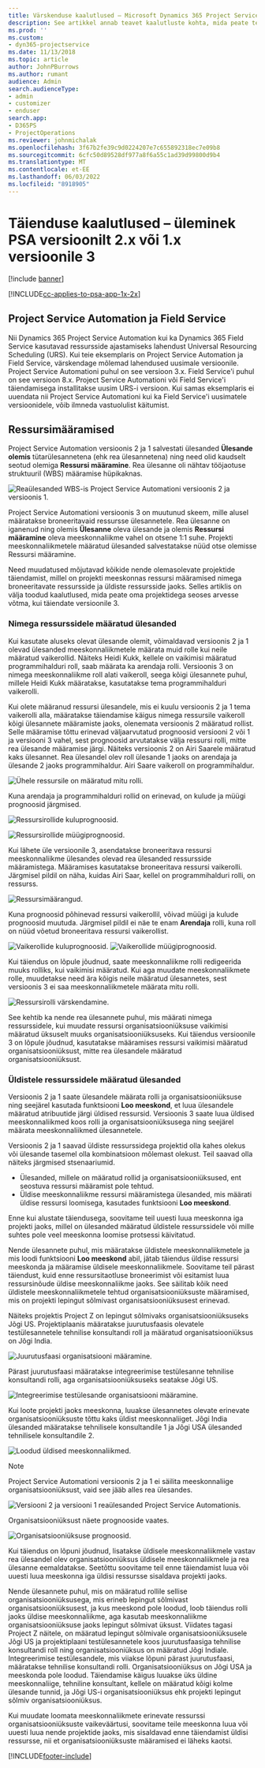 ```yaml
---
title: Värskenduse kaalutlused – Microsoft Dynamics 365 Project Service Automation versioon 2.x või 1.x versioonile 3.x
description: See artikkel annab teavet kaalutluste kohta, mida peate tegema, kui täiendate Project Service Automationi versiooni 2.x või 1.x versioonile 3.
ms.prod: ''
ms.custom:
- dyn365-projectservice
ms.date: 11/13/2018
ms.topic: article
author: JohnPBurrows
ms.author: rumant
audience: Admin
search.audienceType:
- admin
- customizer
- enduser
search.app:
- D365PS
- ProjectOperations
ms.reviewer: johnmichalak
ms.openlocfilehash: 3f67b2fe39c9d0224207e7c655892318ec7e09b8
ms.sourcegitcommit: 6cfc50d89528df977a8f6a55c1ad39d99800d9b4
ms.translationtype: MT
ms.contentlocale: et-EE
ms.lasthandoff: 06/03/2022
ms.locfileid: "8918905"
---
```

# <a name="upgrade-considerations---psa-version-2x-or-1x-to-version-3"></a>Täienduse kaalutlused – üleminek PSA versioonilt 2.x või 1.x versioonile 3

[!include [banner](../includes/psa-now-project-operations.md)]

[!INCLUDE[cc-applies-to-psa-app-1x-2x](../includes/cc-applies-to-psa-app-1x-2x.md)]

## <a name="project-service-automation-and-field-service"></a>Project Service Automation ja Field Service
Nii Dynamics 365 Project Service Automation kui ka Dynamics 365 Field Service kasutavad ressursside ajastamiseks lahendust Universal Resourcing Scheduling (URS). Kui teie eksemplaris on Project Service Automation ja Field Service, värskendage mõlemad lahendused uusimale versioonile. Project Service Automationi puhul on see versioon 3.x. Field Service'i puhul on see versioon 8.x. Project Service Automationi või Field Service'i täiendamisega installitakse uusim URS-i versioon. Kui samas eksemplaris ei uuendata nii Project Service Automationi kui ka Field Service'i uusimatele versioonidele, võib ilmneda vastuolulist käitumist.

## <a name="resource-assignments"></a>Ressursimääramised
Project Service Automation versioonis 2 ja 1 salvestati ülesanded **Ülesande olemis** tütarülesannetena (ehk rea ülesannetena) ning need olid kaudselt seotud olemiga **Ressursi määramine**. Rea ülesanne oli nähtav tööjaotuse struktuuril (WBS) määramise hüpikaknas.

![Reaülesanded WBS-is Project Service Automationi versioonis 2 ja versioonis 1.](media/upgrade-line-task-01.png)

Project Service Automationi versioonis 3 on muutunud skeem, mille alusel määratakse broneeritavaid ressursse ülesannetele. Rea ülesanne on iganenud ning olemis **Ülesanne** oleva ülesande ja olemis **Ressursi määramine** oleva meeskonnaliikme vahel on otsene 1:1 suhe. Projekti meeskonnaliikmetele määratud ülesanded salvestatakse nüüd otse olemisse Ressursi määramine.  

Need muudatused mõjutavad kõikide nende olemasolevate projektide täiendamist, millel on projekti meeskonnas ressursi määramised nimega broneeritavate ressursside ja üldiste ressursside jaoks. Selles artiklis on välja toodud kaalutlused, mida peate oma projektidega seoses arvesse võtma, kui täiendate versioonile 3. 

### <a name="tasks-assigned-to-named-resources"></a>Nimega ressurssidele määratud ülesanded
Kui kasutate aluseks olevat ülesande olemit, võimaldavad versioonis 2 ja 1 olevad ülesanded meeskonnaliikmetele määrata muid rolle kui neile määratud vaikerollid. Näiteks Heidi Kukk, kellele on vaikimisi määratud programmihalduri roll, saab määrata ka arendaja rolli. Versioonis 3 on nimega meeskonnaliikme roll alati vaikeroll, seega kõigi ülesannete puhul, millele Heidi Kukk määratakse, kasutatakse tema programmihalduri vaikerolli.

Kui olete määranud ressursi ülesandele, mis ei kuulu versioonis 2 ja 1 tema vaikerolli alla, määratakse täiendamise käigus nimega ressursile vaikeroll kõigi ülesannete määramiste jaoks, olenemata versioonis 2 määratud rollist. Selle määramise tõttu erinevad väljaarvutatud prognoosid versiooni 2 või 1 ja versiooni 3 vahel, sest prognoosid arvutatakse välja ressursi rolli, mitte rea ülesande määramise järgi. Näiteks versioonis 2 on Airi Saarele määratud kaks ülesannet. Rea ülesandel olev roll ülesande 1 jaoks on arendaja ja ülesande 2 jaoks programmihaldur. Airi Saare vaikeroll on programmihaldur.

![Ühele ressursile on määratud mitu rolli.](media/upgrade-multiple-roles-02.png)

Kuna arendaja ja programmihalduri rollid on erinevad, on kulude ja müügi prognoosid järgmised.

![Ressursirollide kuluprognoosid.](media/upggrade-cost-estimates-03.png)

![Ressursirollide müügiprognoosid.](media/upgrade-sales-estimates-04.png)

Kui lähete üle versioonile 3, asendatakse broneeritava ressursi meeskonnaliikme ülesandes olevad rea ülesanded ressursside määramistega. Määramises kasutatakse broneeritava ressursi vaikerolli. Järgmisel pildil on näha, kuidas Airi Saar, kellel on programmihalduri rolli, on ressurss.

![Ressursimäärangud.](media/resource-assignment-v2-05.png)

Kuna prognoosid põhinevad ressursi vaikerollil, võivad müügi ja kulude prognoosid muutuda. Järgmisel pildil ei näe te enam **Arendaja** rolli, kuna roll on nüüd võetud broneeritava ressursi vaikerollist.

![Vaikerollide kuluprognoosid.](media/resource-assignment-cost-estimate-06.png)
![Vaikerollide müügiprognoosid.](media/resource-assignment-sales-estimate-07.png)

Kui täiendus on lõpule jõudnud, saate meeskonnaliikme rolli redigeerida muuks rolliks, kui vaikimisi määratud. Kui aga muudate meeskonnaliikmete rolle, muudetakse need ära kõigis neile määratud ülesannetes, sest versioonis 3 ei saa meeskonnaliikmetele määrata mitu rolli.

![Ressursirolli värskendamine.](media/resource-role-assignment-08.png)

See kehtib ka nende rea ülesannete puhul, mis määrati nimega ressurssidele, kui muudate ressursi organisatsiooniüksuse vaikimisi määratud üksuselt muuks organisatsiooniüksuseks. Kui täiendus versioonile 3 on lõpule jõudnud, kasutatakse määramises ressursi vaikimisi määratud organisatsiooniüksust, mitte rea ülesandele määratud organisatsiooniüksust.

### <a name="tasks-assigned-to-generic-resources"></a>Üldistele ressurssidele määratud ülesanded
Versioonis 2 ja 1 saate ülesandele määrata rolli ja organisatsiooniüksuse ning seejärel kasutada funktsiooni **Loo meeskond**, et luua ülesandele määratud atribuutide järgi üldised ressursid. Versioonis 3 saate luua üldised meeskonnaliikmed koos rolli ja organisatsiooniüksusega ning seejärel määrata meeskonnaliikmed ülesannetele.

Versioonis 2 ja 1 saavad üldiste ressurssidega projektid olla kahes olekus või ülesande tasemel olla kombinatsioon mõlemast olekust. Teil saavad olla näiteks järgmised stsenaariumid.

- Ülesanded, millele on määratud rollid ja organisatsiooniüksused, ent seostuva ressursi määramist pole tehtud.
- Üldise meeskonnaliikme ressursi määramistega ülesanded, mis määrati üldise ressursi loomisega, kasutades funktsiooni **Loo meeskond**.

Enne kui alustate täiendusega, soovitame teil uuesti luua meeskonna iga projekti jaoks, millel on ülesanded määratud üldistele ressurssidele või mille suhtes pole veel meeskonna loomise protsessi käivitatud.

Nende ülesannete puhul, mis määratakse üldistele meeskonnaliikmetele ja mis loodi funktsiooni **Loo meeskond** abil, jätab täiendus üldise ressursi meeskonda ja määramise üldisele meeskonnaliikmele. Soovitame teil pärast täiendust, kuid enne ressursitaotluse broneerimist või esitamist luua ressursinõude üldise meeskonnaliikme jaoks. See säilitab kõik need üldistele meeskonnaliikmetele tehtud organisatsiooniüksuste määramised, mis on projekti lepingut sõlmivast organisatsiooniüksusest erinevad.

Näiteks projektis Project Z on lepingut sõlmivaks organisatsiooniüksuseks Jõgi US. Projektiplaanis määratakse juurutusfaasis olevatele testülesannetele tehnilise konsultandi roll ja määratud organisatsiooniüksus on Jõgi India.

![Juurutusfaasi organisatsiooni määramine.](media/org-unit-assignment-09.png)

Pärast juurutusfaasi määratakse integreerimise testülesanne tehnilise konsultandi rolli, aga organisatsiooniüksuseks seatakse Jõgi US.  

![Integreerimise testülesande organisatsiooni määramine.](media/org-unit-generate-team-10.png)

Kui loote projekti jaoks meeskonna, luuakse ülesannetes olevate erinevate organisatsiooniüksuste tõttu kaks üldist meeskonnaliiget. Jõgi India ülesanded määratakse tehnilisele konsultandile 1 ja Jõgi USA ülesanded tehnilisele konsultandile 2.  

![Loodud üldised meeskonnaliikmed.](media/org-unit-assignments-multiple-resources-11.png)

> [!NOTE]
> Project Service Automationi versioonis 2 ja 1 ei säilita meeskonnaliige organisatsiooniüksust, vaid see jääb alles rea ülesandes.

![Versiooni 2 ja versiooni 1 reaülesanded Project Service Automationis.](media/line-tasks-12.png)

Organisatsiooniüksust näete prognooside vaates. 

![Organisatsiooniüksuse prognoosid.](media/org-unit-estimates-view-13.png)
 
Kui täiendus on lõpuni jõudnud, lisatakse üldisele meeskonnaliikmele vastav rea ülesandel olev organisatsiooniüksus üldisele meeskonnaliikmele ja rea ülesanne eemaldatakse. Seetõttu soovitame teil enne täiendamist luua või uuesti luua meeskonna iga üldisi ressursse sisaldava projekti jaoks.

Nende ülesannete puhul, mis on määratud rollile sellise organisatsiooniüksusega, mis erineb lepingut sõlmivast organisatsiooniüksusest, ja kus meeskond pole loodud, loob täiendus rolli jaoks üldise meeskonnaliikme, aga kasutab meeskonnaliikme organisatsiooniüksuse jaoks lepingut sõlmivat üksust. Viidates tagasi Project Z näitele, on määratud lepingut sõlmivale organisatsiooniüksusele Jõgi US ja projektiplaani testülesannetele koos juurutusfaasiga tehnilise konsultandi roll ning organisatsiooniüksus on määratud Jõgi Indiale. Integreerimise testülesandele, mis viiakse lõpuni pärast juurutusfaasi, määratakse tehnilise konsultandi rolli. Organisatsiooniüksus on Jõgi USA ja meeskonda pole loodud. Täiendamise käigus luuakse üks üldine meeskonnaliige, tehniline konsultant, kellele on määratud kõigi kolme ülesande tunnid, ja Jõgi US-i organisatsiooniüksus ehk projekti lepingut sõlmiv organisatsiooniüksus.   
 
Kui muudate loomata meeskonnaliikmete erinevate ressurssi organisatsiooniüksuste vaikeväärtusi, soovitame teile meeskonna luua või uuesti luua nende projektide jaoks, mis sisaldavad enne täiendamist üldisi ressursse, nii et organisatsiooniüksuste määramised ei läheks kaotsi.



[!INCLUDE[footer-include](../includes/footer-banner.md)]
